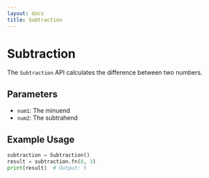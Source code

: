 ```yaml
---      
layout: docs      
title: Subtraction      
---      
```

# Subtraction

The `Subtraction` API calculates the difference between two numbers.

## Parameters

* `num1`: The minuend
* `num2`: The subtrahend

## Example Usage

```python  
subtraction = Subtraction()  
result = subtraction.fn(8, 3)  
print(result)  # Output: 5  
```